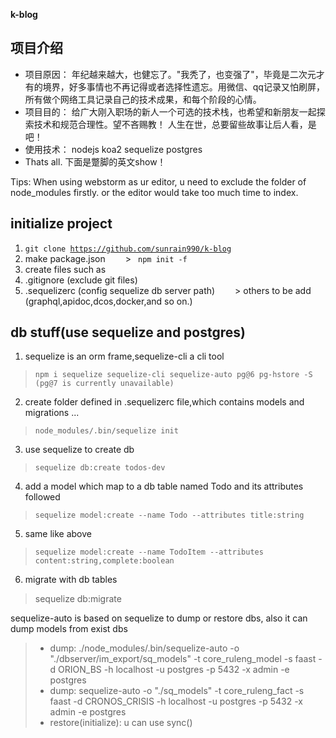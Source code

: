 **k-blog**

## 项目介绍
 * 项目原因：
          年纪越来越大，也健忘了。"我秃了，也变强了"，毕竟是二次元才有的境界，好多事情也不再记得或者选择性遗忘。用微信、qq记录又怕刷屏，所有做个网络工具记录自己的技术成果，和每个阶段的心情。
 * 项目目的：
           给广大刚入职场的新人一个可选的技术栈，也希望和新朋友一起探索技术和规范合理性。望不吝赐教！
           人生在世，总要留些故事让后人看，是吧！
 * 使用技术：
           nodejs koa2 sequelize postgres
 * Thats all.
           下面是蹩脚的英文show！

Tips: When using webstorm as ur editor, u need to exclude the folder of node_modules firstly. or the editor would take too much time to index.

## initialize project
1. <code>git clone https://github.com/sunrain990/k-blog</code>
2. make package.json
&emsp;&emsp;> <code> npm init -f</code>
3. create files such as
4. .gitignore (exclude git files)
5. .sequelizerc (config sequelize db server path)
&emsp;&emsp;> others to be add (graphql,apidoc,dcos,docker,and so on.)

## db stuff(use sequelize and postgres)
1. sequelize is an orm frame,sequelize-cli a cli tool
> <code>npm i sequelize sequelize-cli sequelize-auto pg@6 pg-hstore -S (pg@7 is currently unavailable)</code>
2. create folder defined in .sequelizerc file,which contains models and migrations ...
> <code>node_modules/.bin/sequelize init</code>
3. use sequelize to create db
> <code>sequelize db:create todos-dev</code>
4. add a model which map to a db table named Todo and its attributes followed
> <code>sequelize model:create --name Todo --attributes title:string </code>
5. same like above
> <code>sequelize model:create --name TodoItem --attributes content:string,complete:boolean </code>
6. migrate with db tables
> sequelize db:migrate

 sequelize-auto is based on sequelize to dump or restore dbs, also it can dump models from exist dbs
> * dump: ./node_modules/.bin/sequelize-auto -o "./dbserver/im_export/sq_models" -t core_ruleng_model -s faast -d ORION_BS -h localhost -u postgres -p 5432 -x admin -e postgres
> * dump: sequelize-auto -o "./sq_models" -t core_ruleng_fact -s faast -d CRONOS_CRISIS -h localhost -u postgres -p 5432 -x admin -e postgres
> * restore(initialize): u can use sync()





